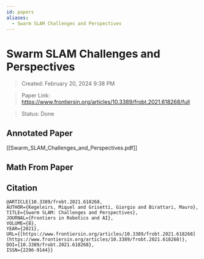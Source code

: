 ```yaml
---
id: papers
aliases:
  - Swarm SLAM Challenges and Perspectives
---
```


# Swarm SLAM Challenges and Perspectives

>Created: February 20, 2024 9:38 PM

>Paper Link: https://www.frontiersin.org/articles/10.3389/frobt.2021.618268/full

>Status: Done

## Annotated Paper

[[Swarm_SLAM_Challenges_and_Perspectives.pdf]]

## Math From Paper

## Citation

```
@ARTICLE{10.3389/frobt.2021.618268,
AUTHOR={Kegeleirs, Miquel and Grisetti, Giorgio and Birattari, Mauro},
TITLE={Swarm SLAM: Challenges and Perspectives},
JOURNAL={Frontiers in Robotics and AI},
VOLUME={8},
YEAR={2021},
URL={[https://www.frontiersin.org/articles/10.3389/frobt.2021.618268](https://www.frontiersin.org/articles/10.3389/frobt.2021.618268)},
DOI={10.3389/frobt.2021.618268},
ISSN={2296-9144}}
```
